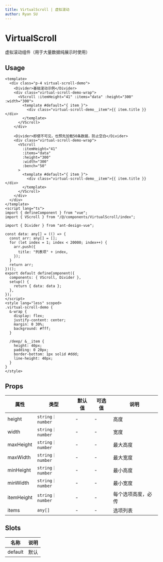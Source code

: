 ```yaml
---
title: VirtualScroll | 虚拟滚动
author: Ryan SU
---
```


# VirtualScroll

虚拟滚动组件（用于大量数据纯展示时使用）

## Usage

```vue
<template>
  <div class="p-4 virtual-scroll-demo">
    <Divider>基础滚动示例</Divider>
    <div class="virtual-scroll-demo-wrap">
      <VScroll :itemHeight="41" :items="data" :height="300" :width="300">
        <template #default="{ item }">
          <div class="virtual-scroll-demo__item">{{ item.title }}</div>
        </template>
      </VScroll>
    </div>

    <Divider>即使不可见，也预先加载50条数据，防止空白</Divider>
    <div class="virtual-scroll-demo-wrap">
      <VScroll
        :itemHeight="41"
        :items="data"
        :height="300"
        :width="300"
        :bench="50"
      >
        <template #default="{ item }">
          <div class="virtual-scroll-demo__item">{{ item.title }}</div>
        </template>
      </VScroll>
    </div>
  </div>
</template>
<script lang="ts">
import { defineComponent } from "vue";
import { VScroll } from "/@/components/VirtualScroll/index";

import { Divider } from "ant-design-vue";

const data: any[] = (() => {
  const arr: any[] = [];
  for (let index = 1; index < 20000; index++) {
    arr.push({
      title: "列表项" + index,
    });
  }
  return arr;
})();
export default defineComponent({
  components: { VScroll, Divider },
  setup() {
    return { data: data };
  },
});
</script>
<style lang="less" scoped>
.virtual-scroll-demo {
  &-wrap {
    display: flex;
    justify-content: center;
    margin: 0 30%;
    background: #fff;
  }

  /deep/ &__item {
    height: 40px;
    padding: 0 20px;
    border-bottom: 1px solid #ddd;
    line-height: 40px;
  }
}
</style>
```

## Props

| 属性       | 类型             | 默认值 | 可选值 | 说明               |
| ---------- | ---------------- | ------ | ------ | ------------------ |
| height     | `string｜number` | -      | -      | 高度               |
| width      | `string｜number` | -      | -      | 宽度               |
| maxHeight  | `string｜number` | -      | -      | 最大高度           |
| maxWidth   | `string｜number` | -      | -      | 最大宽度           |
| minHeight  | `string｜number` | -      | -      | 最小高度           |
| minWidth   | `string｜number` | -      | -      | 最小宽度           |
| itemHeight | `string｜number` | -      | -      | 每个选项高度，必传 |
| items      | `any[]`          | -      | -      | 选项列表           |

## Slots

| 名称    | 说明 |
| ------- | ---- |
| default | 默认 |
